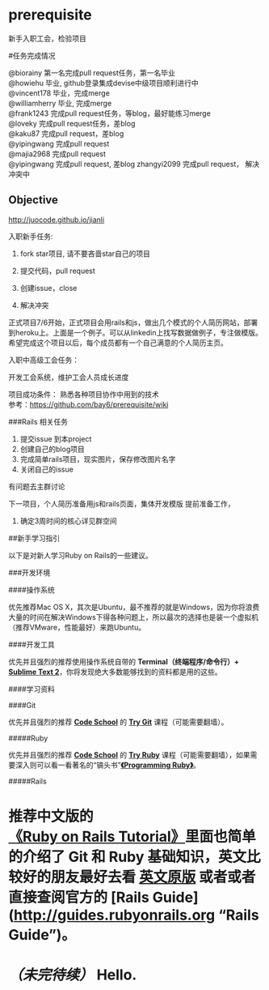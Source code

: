 prerequisite
============

新手入职工会，检验项目

#任务完成情况

@biorainy 第一名完成pull request任务，第一名毕业<br/>
@howiehu 毕业, github登录集成devise中级项目顺利进行中<br/>
@vincent178 毕业，完成merge<br/>
@williamherry 毕业, 完成merge<br/>
@frank1243 完成pull request任务，等blog，最好能练习merge<br/>
@loveky 完成pull request任务，差blog<br/>
@kaku87 完成pull request，差blog<br/>
@yipingwang 完成pull request<br/>
@majia2968 完成pull request<br/>
@yipingwang 完成pull request, 差blog
zhangyi2099 完成pull request， 解决冲突中


## Objective
http://juocode.github.io/jianli

入职新手任务:

1. fork star项目, 请不要吝啬star自己的项目

2. 提交代码，pull request

3. 创建issue，close

4. 解决冲突


正式项目7/6开始，正式项目会用rails和js，做出几个模式的个人简历网站，部署到heroku上。上面是一个例子。可以从linkedin上找写数据做例子，专注做模版。希望完成这个项目以后，每个成员都有一个自己满意的个人简历主页。

入职中高级工会任务：

开发工会系统，维护工会人员成长进度

项目成功条件：
熟悉各种项目协作中用到的技术<br/>
参考：https://github.com/bay6/prerequisite/wiki

###Rails 相关任务
1. 提交issue 到本project
2. 创建自己的blog项目
3. 完成简单rails项目，现实图片，保存修改图片名字
4. 关闭自己的issue

有问题去主群讨论

下一项目，个人简历准备用js和rails页面，集体开发模版
提前准备工作，
1. 确定3周时间的核心详见群空间

##新手学习指引

以下是对新人学习Ruby on Rails的一些建议。

###开发环境

####操作系统

优先推荐Mac OS X，其次是Ubuntu，最不推荐的就是Windows，因为你将浪费大量的时间在解决Windows下得各种问题上，所以最次的选择也是装一个虚拟机（推荐VMware，性能最好）来跑Ubuntu。

####开发工具

优先并且强烈的推荐使用操作系统自带的 **Terminal（终端程序/命令行）+ [Sublime Text 2](http://www.sublimetext.com "Sublime Text")**，你将发现绝大多数能够找到的资料都是用的这些。

####学习资料

####Git

优先并且强烈的推荐 **[Code School](https://www.codeschool.com "Code School")** 的 **[Try Git](http://www.codeschool.com/courses/try-git "Try Git")** 课程（可能需要翻墙）。

#####Ruby

优先并且强烈的推荐 **[Code School](https://www.codeschool.com "Code School")** 的 **[Try Ruby](http://www.codeschool.com/paths/ruby "Try Ruby")** 课程（可能需要翻墙），如果需要深入则可以看一看著名的“镐头书”[**《Programming Ruby》**](http://pragprog.com/book/ruby4/programming-ruby-1-9-2-0 "Programming Ruby")。

#####Rails

推荐中文版的[**《Ruby on Rails Tutorial》**](http://railstutorial-china.org "Ruby on Rails Tutorial")里面也简单的介绍了 Git 和 Ruby 基础知识，英文比较好的朋友最好去看 **[英文原版](http://ruby.railstutorial.org/ruby-on-rails-tutorial-book?version=4.0 "Ruby on Rails Tutorial")** 或者或者直接查阅官方的 **[Rails Guide](http://guides.rubyonrails.org “Rails Guide”)**。
=======
***（未完待续）***
Hello.
=======

